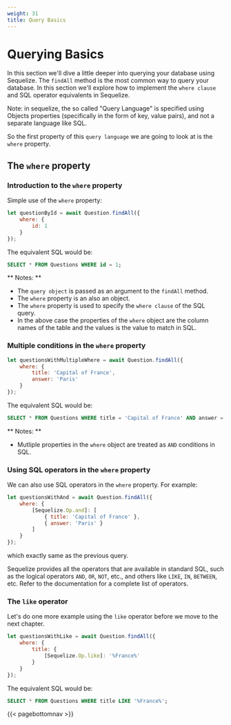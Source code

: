 ```yaml
---
weight: 31
title: Query Basics
---
```

# Querying Basics

In this section we'll dive a little deeper into querying your database using Sequelize.
The `findAll` method is the most common way to query your database. In this section 
we'll explore how to implement the `where clause` and SQL operator equivalents in
Sequelize.

Note: in sequelize, the so called "Query Language" is specified using Objects properties
(specifically in the form of key, value pairs), and not a separate language like SQL. 

So the first property of this `query language` we are going to look at is the `where` 
property.

## The `where` property

### Introduction to the `where` property
Simple use of the `where` property:

```js
let questionById = await Question.findAll({
    where: {
        id: 1
    }
});
```

The equivalent SQL would be:

```sql
SELECT * FROM Questions WHERE id = 1;
```

** Notes: **
- The `query object` is passed as an argument to the `findAll` method.
- The `where` property is an also an object.
- The `where` property is used to specify the `where clause` of the SQL query.
- In the above case the properties of the `where` object are the column names of the 
table and the values is the value to match in SQL.

### Multiple conditions in the `where` property

```js
let questionsWithMultipleWhere = await Question.findAll({
    where: {
        title: 'Capital of France',
        answer: 'Paris'
    }
});
```

The equivalent SQL would be:

```sql
SELECT * FROM Questions WHERE title = 'Capital of France' AND answer = 'Paris';
```

** Notes: **
- Mutliple properties in the `where` object are treated as `AND` conditions in SQL.


### Using SQL operators in the `where` property

We can also use SQL operators in the `where` property. For example:

```js
let questionsWithAnd = await Question.findAll({
    where: {
        [Sequelize.Op.and]: [
            { title: 'Capital of France' },
            { answer: 'Paris' }
        ]
    }
});
```

which exactly same as the previous query.

Sequelize provides all the operators that are available in standard SQL, such as the
logical operators `AND`, `OR`, `NOT`, etc., and others like `LIKE`, `IN`, `BETWEEN`, etc.
Refer to the documentation for a complete list of operators.

### The `like` operator

Let's do one more example using the `like` operator before we move to the next chapter.

```js
let questionsWithLike = await Question.findAll({
    where: {
        title: {
            [Sequelize.Op.like]: '%France%'
        }
    }
});
```

The equivalent SQL would be:

```sql
SELECT * FROM Questions WHERE title LIKE '%France%';
```

{{< pagebottomnav >}}
